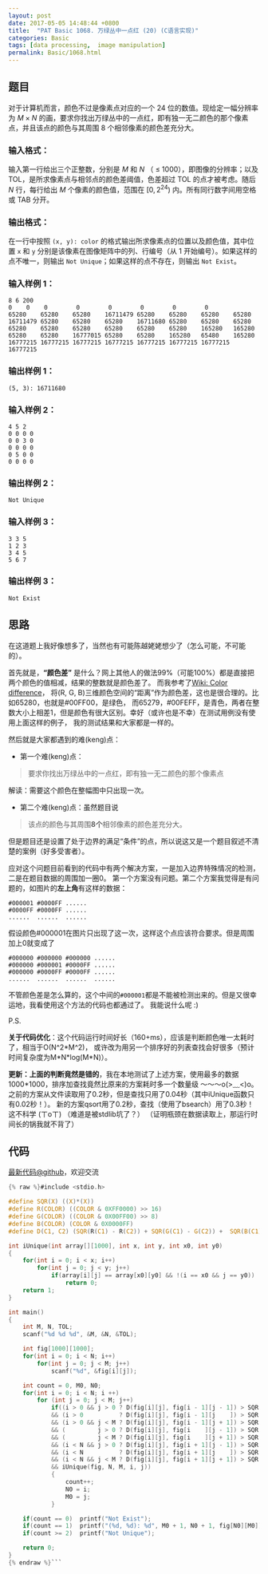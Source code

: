 ```yaml
---
layout: post
date: 2017-05-05 14:48:44 +0800
title:  "PAT Basic 1068. 万绿丛中一点红 (20) (C语言实现)"
categories: Basic
tags: [data processing,  image manipulation]
permalink: Basic/1068.html
---
```


## 题目

对于计算机而言，颜色不过是像素点对应的一个 24 位的数值。现给定一幅分辨率为 $M\times N$
的画，要求你找出万绿丛中的一点红，即有独一无二颜色的那个像素点，并且该点的颜色与其周围 8 个相邻像素的颜色差充分大。

### 输入格式：

输入第一行给出三个正整数，分别是 $M$ 和 $N$ （ $\le$ 1000），即图像的分辨率；以及 TOL，是所求像素点与相邻点的颜色差阈值，色差超过
TOL 的点才被考虑。随后 $N$ 行，每行给出 $M$ 个像素的颜色值，范围在 $[0, 2^{24})$ 内。所有同行数字间用空格或 TAB 分开。

### 输出格式：

在一行中按照 `(x, y): color` 的格式输出所求像素点的位置以及颜色值，其中位置 `x` 和 `y` 分别是该像素在图像矩阵中的列、行编号（从
1 开始编号）。如果这样的点不唯一，则输出 `Not Unique`；如果这样的点不存在，则输出 `Not Exist`。

### 输入样例 1：

    
    
    8 6 200
    0 	 0 	  0 	   0	    0 	     0 	      0        0
    65280 	 65280    65280    16711479 65280    65280    65280    65280
    16711479 65280    65280    65280    16711680 65280    65280    65280
    65280 	 65280    65280    65280    65280    65280    165280   165280
    65280 	 65280 	  16777015 65280    65280    165280   65480    165280
    16777215 16777215 16777215 16777215 16777215 16777215 16777215 16777215
    

### 输出样例 1：

    
    
    (5, 3): 16711680
    

### 输入样例 2：

    
    
    4 5 2
    0 0 0 0
    0 0 3 0
    0 0 0 0
    0 5 0 0
    0 0 0 0
    

### 输出样例 2：

    
    
    Not Unique
    

### 输入样例 3：

    
    
    3 3 5
    1 2 3
    3 4 5
    5 6 7
    

### 输出样例 3：

    
    
    Not Exist
    



## 思路


在这道题上我好像想多了，当然也有可能陈越姥姥想少了（怎么可能，不可能的）。

首先就是，**“颜色差”** 是什么？网上其他人的做法99%（可能100%）都是直接把两个颜色的值相减，结果的整数就是颜色差了。
而我参考了[Wiki: Color difference](https://en.wikipedia.org/wiki/Color_difference)，
将(R, G, B)三维颜色空间的“距离”作为颜色差，这也是很合理的。比如65280，也就是#00FF00，是绿色，
而65279，#00FEFF，是青色，两者在整数大小上相差1，但是颜色有很大区别。幸好（或许也是不幸）在测试用例没有使用上面这样的例子，
我的测试结果和大家都是一样的。

然后就是大家都遇到的难(keng)点：

- 第一个难(keng)点：

> 要求你找出万绿丛中的一点红，即有独一无二颜色的那个像素点

  解读：需要这个颜色在整幅图中只出现一次。

- 第二个难(keng)点：虽然题目说

> 该点的颜色与其周围**8个**相邻像素的颜色差充分大。

  但是题目还是设置了处于边界的满足“条件”的点，所以说这又是一个题目叙述不清楚的案例（好多受害者）。

  应对这个问题目前看到的代码中有两个解决方案，一是加入边界特殊情况的检测，二是在题目数据的周围加一圈0。
  第一个方案没有问题。第二个方案我觉得是有问题的，如图片的**左上角**有这样的数据：
```
#000001 #0000FF ......
#0000FF #0000FF ......
......  ......  ......
```
  假设颜色#000001在图片只出现了这一次，这样这个点应该符合要求。但是周围加上0就变成了
```
#000000 #000000 #000000 ......
#000000 #000001 #0000FF ......
#000000 #0000FF #0000FF ......
......  ......  ......  ......
```
  不管颜色差是怎么算的，这个中间的`#000001`都是不能被检测出来的。但是又很幸运地，我看使用这个方法的代码也都通过了。
  我能说什么呢 :)

P.S.

**关于代码优化**：这个代码运行时间好长（160+ms），应该是判断颜色唯一太耗时了，相当于O(N^2\*M^2)，
或许改为用另一个排序好的列表查找会好很多（预计时间复杂度为M\*N\*log(M\*N)）。

**更新：上面的判断竟然是错的**，我在本地测试了上述方案，使用最多的数据1000*1000，排序加查找竟然比原来的方案耗时多一个数量级
～～～o(>﹏<)o。之前的方案从文件读取用了0.2秒，但是查找只用了0.04秒（其中iUnique函数只有0.02秒！）。
新的方案qsort用了0.2秒，查找（使用了bsearch）用了0.3秒！这不科学 (ㄒoㄒ) （难道是被stdlib坑了？）
（证明瓶颈在数据读取上，那运行时间长的锅我就不背了）

## 代码

[最新代码@github](https://github.com/OliverLew/PAT/blob/master/PATBasic/1068.c)，欢迎交流
```c
{% raw %}#include <stdio.h>

#define SQR(X) ((X)*(X))
#define R(COLOR) ((COLOR & 0XFF0000) >> 16)
#define G(COLOR) ((COLOR & 0X00FF00) >> 8)
#define B(COLOR) (COLOR & 0X0000FF)
#define D(C1, C2) (SQR(R(C1) - R(C2)) + SQR(G(C1) - G(C2)) +  SQR(B(C1) - B(C2)))

int iUnique(int array[][1000], int x, int y, int x0, int y0)
{
    for(int i = 0; i < x; i++)
        for(int j = 0; j < y; j++)
            if(array[i][j] == array[x0][y0] && !(i == x0 && j == y0))
                return 0;
    return 1;
}

int main()
{
    int M, N, TOL;
    scanf("%d %d %d", &M, &N, &TOL);

    int fig[1000][1000];
    for(int i = 0; i < N; i++)
        for(int j = 0; j < M; j++)
            scanf("%d", &fig[i][j]);

    int count = 0, M0, N0;
    for(int i = 0; i < N; i ++)
        for (int j = 0; j < M; j++)
            if((i > 0 && j > 0 ? D(fig[i][j], fig[i - 1][j - 1]) > SQR(TOL) : 1)
            && (i > 0          ? D(fig[i][j], fig[i - 1][j    ]) > SQR(TOL) : 1)
            && (i > 0 && j < M ? D(fig[i][j], fig[i - 1][j + 1]) > SQR(TOL) : 1)
            && (         j > 0 ? D(fig[i][j], fig[i    ][j - 1]) > SQR(TOL) : 1)
            && (         j < M ? D(fig[i][j], fig[i    ][j + 1]) > SQR(TOL) : 1)
            && (i < N && j > 0 ? D(fig[i][j], fig[i + 1][j - 1]) > SQR(TOL) : 1)
            && (i < N          ? D(fig[i][j], fig[i + 1][j    ]) > SQR(TOL) : 1)
            && (i < N && j < M ? D(fig[i][j], fig[i + 1][j + 1]) > SQR(TOL) : 1)
            && iUnique(fig, N, M, i, j))
            {
                count++;
                N0 = i;
                M0 = j;
            }

    if(count == 0)  printf("Not Exist");
    if(count == 1)  printf("(%d, %d): %d", M0 + 1, N0 + 1, fig[N0][M0]);
    if(count >= 2)  printf("Not Unique");

    return 0;
}
{% endraw %}```